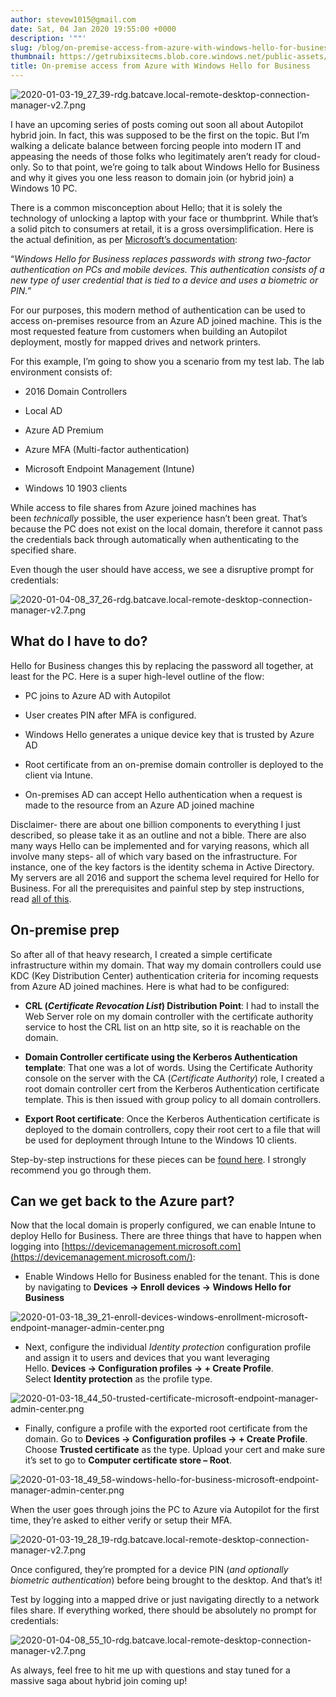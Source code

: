 ```yaml
---
author: stevew1015@gmail.com
date: Sat, 04 Jan 2020 19:55:00 +0000
description: '""'
slug: /blog/on-premise-access-from-azure-with-windows-hello-for-business
thumbnail: https://getrubixsitecms.blob.core.windows.net/public-assets/content/v1/logo512.png
title: On-premise access from Azure with Windows Hello for Business
---
```


![2020-01-03-19_27_39-rdg.batcave.local-remote-desktop-connection-manager-v2.7.png](https://getrubixsitecms.blob.core.windows.net/public-assets/content/v1/5dd365a31aa1fd743bc30b8e/1581105147421-8M26XUO9HH8N73HVIIXO/2020-01-03-19_27_39-rdg.batcave.local-remote-desktop-connection-manager-v2.7.png)

I have an upcoming series of posts coming out soon all about Autopilot hybrid join. In fact, this was supposed to be the first on the topic. But I’m walking a delicate balance between forcing people into modern IT and appeasing the needs of those folks who legitimately aren’t ready for cloud-only. So to that point, we’re going to talk about Windows Hello for Business and why it gives you one less reason to domain join (or hybrid join) a Windows 10 PC.

There is a common misconception about Hello; that it is solely the technology of unlocking a laptop with your face or thumbprint. While that’s a solid pitch to consumers at retail, it is a gross oversimplification. Here is the actual definition, as per [Microsoft’s documentation](https://docs.microsoft.com/en-us/windows/security/identity-protection/hello-for-business/hello-identity-verification):

“_Windows Hello for Business replaces passwords with strong two-factor authentication on PCs and mobile devices. This authentication consists of a new type of user credential that is tied to a device and uses a biometric or PIN.”_

For our purposes, this modern method of authentication can be used to access on-premises resource from an Azure AD joined machine. This is the most requested feature from customers when building an Autopilot deployment, mostly for mapped drives and network printers.

For this example, I’m going to show you a scenario from my test lab. The lab environment consists of:

-   2016 Domain Controllers
    
-   Local AD
    
-   Azure AD Premium
    
-   Azure MFA (Multi-factor authentication)
    
-   Microsoft Endpoint Management (Intune)
    
-   Windows 10 1903 clients
    

While access to file shares from Azure joined machines has been _technically_ possible, the user experience hasn’t been great. That’s because the PC does not exist on the local domain, therefore it cannot pass the credentials back through automatically when authenticating to the specified share.

Even though the user should have access, we see a disruptive prompt for credentials:

![2020-01-04-08_37_26-rdg.batcave.local-remote-desktop-connection-manager-v2.7.png](https://getrubixsitecms.blob.core.windows.net/public-assets/content/v1/5dd365a31aa1fd743bc30b8e/1581105190384-MVW9CYMOXKTJ6V9PYI46/2020-01-04-08_37_26-rdg.batcave.local-remote-desktop-connection-manager-v2.7.png)

What do I have to do?
---------------------

Hello for Business changes this by replacing the password all together, at least for the PC. Here is a super high-level outline of the flow:

-   PC joins to Azure AD with Autopilot
    
-   User creates PIN after MFA is configured.
    
-   Windows Hello generates a unique device key that is trusted by Azure AD
    
-   Root certificate from an on-premise domain controller is deployed to the client via Intune.
    
-   On-premises AD can accept Hello authentication when a request is made to the resource from an Azure AD joined machine
    

Disclaimer- there are about one billion components to everything I just described, so please take it as an outline and not a bible. There are also many ways Hello can be implemented and for varying reasons, which all involve many steps- all of which vary based on the infrastructure. For instance, one of the key factors is the identity schema in Active Directory. My servers are all 2016 and support the schema level required for Hello for Business. For all the prerequisites and painful step by step instructions, read [all of this](https://docs.microsoft.com/en-us/windows/security/identity-protection/hello-for-business/hello-planning-guide).

On-premise prep
---------------

So after all of that heavy research, I created a simple certificate infrastructure within my domain. That way my domain controllers could use KDC (Key Distribution Center) authentication criteria for incoming requests from Azure AD joined machines. Here is what had to be configured:

-   **CRL (_Certificate Revocation List_) Distribution Point**: I had to install the Web Server role on my domain controller with the certificate authority service to host the CRL list on an http site, so it is reachable on the domain.
    
-   **Domain Controller certificate using the Kerberos Authentication template**: That one was a lot of words. Using the Certificate Authority console on the server with the CA (_Certificate Authority_) role, I created a root domain controller cert from the Kerberos Authentication certificate template. This is then issued with group policy to all domain controllers.
    
-   **Export Root certificate**: Once the Kerberos Authentication certificate is deployed to the domain controllers, copy their root cert to a file that will be used for deployment through Intune to the Windows 10 clients.
    

Step-by-step instructions for these pieces can be [found here](https://docs.microsoft.com/en-us/windows/security/identity-protection/hello-for-business/hello-deployment-guide). I strongly recommend you go through them.

Can we get back to the Azure part?
----------------------------------

Now that the local domain is properly configured, we can enable Intune to deploy Hello for Business. There are three things that have to happen when logging into [https://devicemanagement.microsoft.com](https://devicemanagement.microsoft.com/):

-   Enable Windows Hello for Business enabled for the tenant. This is done by navigating to **Devices -> Enroll devices -> Windows Hello for Business**
    

![2020-01-03-18_39_21-enroll-devices-windows-enrollment-microsoft-endpoint-manager-admin-center.png](https://getrubixsitecms.blob.core.windows.net/public-assets/content/v1/5dd365a31aa1fd743bc30b8e/1581105222640-7R1EXIHM63JJDWP1J9X4/2020-01-03-18_39_21-enroll-devices-windows-enrollment-microsoft-endpoint-manager-admin-center.png)

-   Next, configure the individual _Identity protection_ configuration profile and assign it to users and devices that you want leveraging Hello. **Devices -> Configuration profiles -> + Create Profile**. Select **Identity protection** as the profile type.
    

![2020-01-03-18_44_50-trusted-certificate-microsoft-endpoint-manager-admin-center.png](https://getrubixsitecms.blob.core.windows.net/public-assets/content/v1/5dd365a31aa1fd743bc30b8e/1581105247324-J0V3SCDNYZCO28E1404L/2020-01-03-18_44_50-trusted-certificate-microsoft-endpoint-manager-admin-center.png)

-   Finally, configure a profile with the exported root certificate from the domain. Go to **Devices -> Configuration profiles -> + Create Profile**. Choose **Trusted certificate** as the type. Upload your cert and make sure it’s set to go to **Computer certificate store – Root**.
    

![2020-01-03-18_49_58-windows-hello-for-business-microsoft-endpoint-manager-admin-center.png](https://getrubixsitecms.blob.core.windows.net/public-assets/content/v1/5dd365a31aa1fd743bc30b8e/1581105275111-3CTQ6UUJYUWPUQNOR594/2020-01-03-18_49_58-windows-hello-for-business-microsoft-endpoint-manager-admin-center.png)

When the user goes through joins the PC to Azure via Autopilot for the first time, they’re asked to either verify or setup their MFA.

![2020-01-03-19_28_19-rdg.batcave.local-remote-desktop-connection-manager-v2.7.png](https://getrubixsitecms.blob.core.windows.net/public-assets/content/v1/5dd365a31aa1fd743bc30b8e/1581105297786-ACHTOMCTLW63284R7M4C/2020-01-03-19_28_19-rdg.batcave.local-remote-desktop-connection-manager-v2.7.png)

Once configured, they’re prompted for a device PIN (_and optionally biometric authentication_) before being brought to the desktop. And that’s it!

Test by logging into a mapped drive or just navigating directly to a network files share. If everything worked, there should be absolutely no prompt for credentials:

![2020-01-04-08_55_10-rdg.batcave.local-remote-desktop-connection-manager-v2.7.png](https://getrubixsitecms.blob.core.windows.net/public-assets/content/v1/5dd365a31aa1fd743bc30b8e/1581105322885-H9KAIE243YW0RUWDU20X/2020-01-04-08_55_10-rdg.batcave.local-remote-desktop-connection-manager-v2.7.png)

As always, feel free to hit me up with questions and stay tuned for a massive saga about hybrid join coming up!